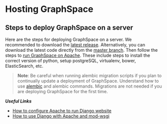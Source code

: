 # Hosting GraphSpace

## Steps to deploy GraphSpace on a server ##

Here are the steps for deploying GraphSpace on a server. We recommended to download the [latest release](https://github.com/Murali-group/GraphSpace/releases/latest). Alternatively, you can download the latest code directly from the [master branch](https://github.com/Murali-group/GraphSpace).
Then follow the steps to [run GraphSpace on Apache](https://github.com/Murali-group/GraphSpace#running-graphspace-on-apache). These include steps to install the correct version of python, setup postgreSQL, virtualenv, bower, ElasticSearch, etc.

>**Note**:
>Be careful when running alembic migration scripts if you plan to continually update a deployment of GraphSpace. Understand how to use [alembic](https://alembic.sqlalchemy.org/en/latest/tutorial.html#) and alembic commands. Migrations are not needed if you are deploying GraphSpace for the first time.

***Useful Links***
- [How to configure Apache to run Django website](https://docs.djangoproject.com/en/3.1/howto/deployment/wsgi/modwsgi/#basic-configuration)
- [How to use Django with Apache and mod-wsgi](https://docs.djangoproject.com/en/3.1/howto/deployment/wsgi/modwsgi/)
